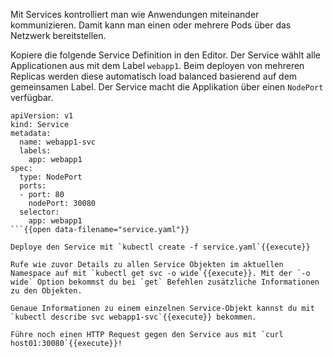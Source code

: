 Mit Services kontrolliert man wie Anwendungen miteinander kommunizieren. Damit kann man einen oder mehrere Pods über das Netzwerk bereitstellen.

Kopiere die folgende Service Definition in den Editor. Der Service wählt alle Applicationen aus mit dem Label `webapp1`. Beim deployen von mehreren Replicas werden diese automatisch load balanced basierend auf dem gemeinsamen Label. Der Service macht die Applikation über einen `NodePort` verfügbar.

```
apiVersion: v1
kind: Service
metadata:
  name: webapp1-svc
  labels:
    app: webapp1
spec:
  type: NodePort
  ports:
  - port: 80
    nodePort: 30080
  selector:
    app: webapp1
```{{open data-filename="service.yaml"}}

Deploye den Service mit `kubectl create -f service.yaml`{{execute}}

Rufe wie zuvor Details zu allen Service Objekten im aktuellen Namespace auf mit `kubectl get svc -o wide`{{execute}}. Mit der `-o wide` Option bekommst du bei `get` Befehlen zusätzliche Informationen zu den Objekten.

Genaue Informationen zu einem einzelnen Service-Objekt kannst du mit `kubectl describe svc webapp1-svc`{{execute}} bekommen.

Führe noch einen HTTP Request gegen den Service aus mit `curl host01:30080`{{execute}}!